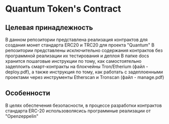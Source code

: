 <h1>Quantum Token's Contract</h1>
</hr>

<h2>Целевая принадлежность</h2>
В данном репозитории представлена реализация контрактов для создания монет стандарта ERC20 и TRC20 для проекта "Quantum"
В репозитории представлены исключительно содержания контрактов без программной реализации их тестирования и деплоя
В папке docs хранится пошаговые инструкции по тому, как самостоятельно задеплоить смарт-контракты на блокчейны Tron/Etherium (файл - deploy.pdf), а также инструкция по тому, как работать с задеплоенными проектами через инструменты Etherscan и Tronscan (файл - manage.pdf)


<h2>Особенности</h2>
В целях обеспечения безопасности, в процессе разработки контрактов стандарта ERC-20 использоволясись программные реализации от "Openzeppelin"
